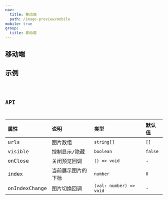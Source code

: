 ```yaml
---
nav:
  title: 移动端
  path: /image-preview/mobile
mobile: true
group:
  title: 移动端
---
```


## 移动端

## 示例

<code src="./demos/mobile" />

## API

| 属性          | 说明               | 类型                    | 默认值  |
| :------------ | :----------------- | :---------------------- | :------ |
| urls          | 图片数组           | `string[]`              | `[]`    |
| visible       | 控制显示/隐藏      | `boolean`               | `false` |
| onClose       | 关闭预览回调       | `() => void`            | -       |
| index         | 当前展示图片的下标 | `number`                | `0`     |
| onIndexChange | 图片切换回调       | `(val: number) => void` | -       |
